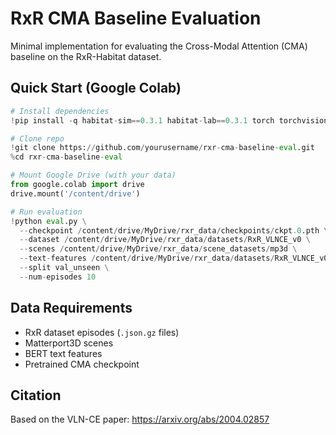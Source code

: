 # RxR CMA Baseline Evaluation

Minimal implementation for evaluating the Cross-Modal Attention (CMA) baseline on the RxR-Habitat dataset.

## Quick Start (Google Colab)

```python
# Install dependencies
!pip install -q habitat-sim==0.3.1 habitat-lab==0.3.1 torch torchvision tqdm

# Clone repo
!git clone https://github.com/yourusername/rxr-cma-baseline-eval.git
%cd rxr-cma-baseline-eval

# Mount Google Drive (with your data)
from google.colab import drive
drive.mount('/content/drive')

# Run evaluation
!python eval.py \
  --checkpoint /content/drive/MyDrive/rxr_data/checkpoints/ckpt.0.pth \
  --dataset /content/drive/MyDrive/rxr_data/datasets/RxR_VLNCE_v0 \
  --scenes /content/drive/MyDrive/rxr_data/scene_datasets/mp3d \
  --text-features /content/drive/MyDrive/rxr_data/datasets/RxR_VLNCE_v0/text_features \
  --split val_unseen \
  --num-episodes 10
```

## Data Requirements

- RxR dataset episodes (`.json.gz` files)
- Matterport3D scenes
- BERT text features
- Pretrained CMA checkpoint

## Citation

Based on the VLN-CE paper: https://arxiv.org/abs/2004.02857
